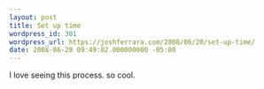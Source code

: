 ```yaml
---
layout: post
title: Set up time
wordpress_id: 301
wordpress_url: https://joshferrara.com/2008/06/20/set-up-time/
date: 2008-06-20 09:49:02.000000000 -05:00
---
```

<!--Mime Type of File is image/jpeg --><div class="postie-image-div"><a href="https://joshferrara.com/wp-photos/20080620-104902-1.jpg"><img src="https://joshferrara.com/wp-photos/thumb.20080620-104902-1.jpg" alt="" style="3px;" class="postie-image" /></a></div> I love seeing this process. so cool.
